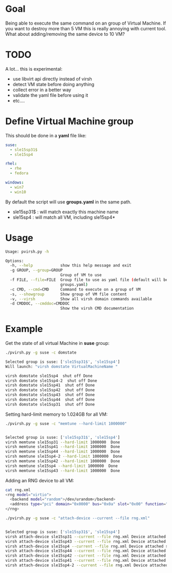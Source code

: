 # Goal

Being able to execute the same command on an group of Virtual Machine.
If you want to destroy more than 5 VM this is really annoying with current tool.
What about adding/removing the same device to 10 VM?

# TODO

A lot... this is experimental:
* use libvirt api directly instead of virsh
* detect VM state before doing anything
* collect error in a better way
* validate the yaml file before using it
* etc....

# Define Virtual Machine group

This should be done in a **yaml** file like:

```yaml
suse:
  - sle15sp31$
  - sle15sp4

rhel:
  - rhe
  - fedora

windows:
  - win7
  - win10
```

By default the script will use **groups.yaml** in the same path.
* sle15sp31$ : will match exactly this machine name
* sle15sp4 : will match all VM, including sle15sp4*

# Usage

```bash
Usage: pvirsh.py -h 

Options:
  -h, --help            show this help message and exit
  -g GROUP, --group=GROUP
                        Group of VM to use
  -f FILE, --file=FILE  Group file to use as yaml file (default will be
                        groups.yaml)
  -c CMD, --cmd=CMD     Command to execute on a group of VM
  -s, --showgroup       Show group of VM file content
  -v, --virsh           Show all virsh domain commands available
  -d CMDDOC, --cmddoc=CMDDOC
                        Show the virsh CMD documentation
```

# Example

Get the state of all virtual Machine in **suse** group:

```bash
./pvirsh.py -g suse -c domstate

Selected group is suse: ['sle15sp31$', 'sle15sp4']
Will launch: "virsh domstate VirtualMachineName "

virsh domstate sle15sp4  shut off Done
virsh domstate sle15sp4-2  shut off Done
virsh domstate sle15sp41  shut off Done
virsh domstate sle15sp42  shut off Done
virsh domstate sle15sp43  shut off Done
virsh domstate sle15sp44  shut off Done
virsh domstate sle15sp31  shut off Done
```

Setting hard-limit memory to 1.024GB for all VM:

```bash
./pvirsh.py -g suse -c "memtune --hard-limit 1000000"


Selected group is suse: ['sle15sp31$', 'sle15sp4']
virsh memtune sle15sp31 --hard-limit 1000000  Done
virsh memtune sle15sp41 --hard-limit 1000000  Done
virsh memtune sle15sp44 --hard-limit 1000000  Done
virsh memtune sle15sp4-2 --hard-limit 1000000  Done
virsh memtune sle15sp42 --hard-limit 1000000  Done
virsh memtune sle15sp4 --hard-limit 1000000  Done
virsh memtune sle15sp43 --hard-limit 1000000  Done
```

Adding an RNG device to all VM:
```bash
cat rng.xml 
<rng model="virtio">
  <backend model="random">/dev/urandom</backend>
  <address type="pci" domain="0x0000" bus="0x0a" slot="0x00" function="0x0"/>
</rng>

./pvirsh.py -g suse -c "attach-device --current --file rng.xml"


Selected group is suse: ['sle15sp31$', 'sle15sp4']
virsh attach-device sle15sp31 --current --file rng.xml Device attached successfully Done
virsh attach-device sle15sp43 --current --file rng.xml Device attached successfully Done
virsh attach-device sle15sp4 --current --file rng.xml Device attached successfully Done
virsh attach-device sle15sp44 --current --file rng.xml Device attached successfully Done
virsh attach-device sle15sp42 --current --file rng.xml Device attached successfully Done
virsh attach-device sle15sp41 --current --file rng.xml Device attached successfully Done
virsh attach-device sle15sp4-2 --current --file rng.xml Device attached successfully Done
```
